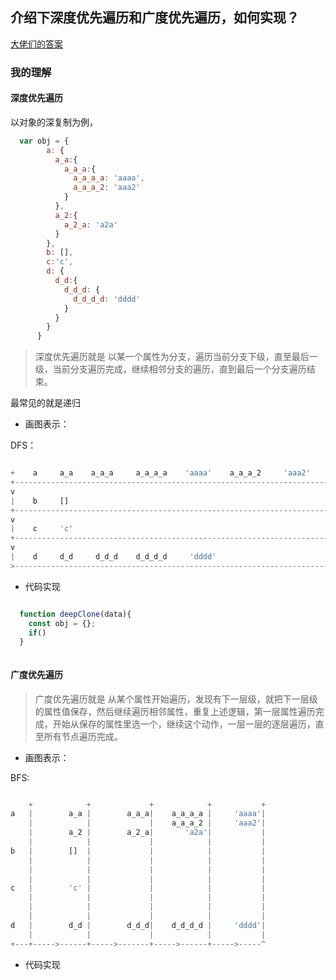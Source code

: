## 介绍下深度优先遍历和广度优先遍历，如何实现？

[大佬们的答案](https://github.com/Advanced-Frontend/Daily-Interview-Question/issues/9)

### 我的理解

#### 深度优先遍历

以对象的深复制为例，

```js
  var obj = {
        a: {
          a_a:{
            a_a_a:{
              a_a_a_a: 'aaaa',
              a_a_a_2: 'aaa2'
            }
          },
          a_2:{
            a_2_a: 'a2a'
          }
        },
        b: [],
        c:'c',
        d: {
          d_d:{
            d_d_d: {
              d_d_d_d: 'dddd'
            }
          }
        }
      }
```

>深度优先遍历就是 以某一个属性为分支，遍历当前分支下级，直至最后一级，当前分支遍历完成，继续相邻分支的遍历，直到最后一个分支遍历结束。

最常见的就是递归


- 画图表示：

DFS：

```js

+    a     a_a    a_a_a     a_a_a_a    'aaaa'    a_a_a_2     'aaa2'    a_2     a_2_a     'a2a'
+--------------------------------------------------------------------------------------------------
v
|    b     []
+-------------------------------------------------------------------------------------------------+
v
|    c     'c'
+-------------------------------------------------------------------------------------------------+
v
|    d     d_d     d_d_d    d_d_d_d     'dddd'
>-------------------------------------------------------------------------------------------------+


```

- 代码实现

```js

  function deepClone(data){
    const obj = {};
    if()
  }



```




#### 广度优先遍历


>广度优先遍历就是 从某个属性开始遍历，发现有下一层级，就把下一层级的属性值保存，然后继续遍历相邻属性，重复上述逻辑，第一层属性遍历完成，开始从保存的属性里选一个，继续这个动作，一层一层的逐层遍历，直至所有节点遍历完成。

- 画图表示：

BFS:

```js

    +            +             +            +           +
a   |        a_a |        a_a_a|    a_a_a_a |     'aaaa'|
    |            |             |    a_a_a_2 |     'aaa2'|
    |        a_2 |        a_2_a|       'a2a'|           |
    |            |             |            |           |
b   |        []  |             |            |           |
    |            |             |            |           |
    |            |             |            |           |
    |            |             |            |           |
c   |        'c' |             |            |           |
    |            |             |            |           |
    |            |             |            |           |
    |            |             |            |           |
d   |        d_d |        d_d_d|    d_d_d_d |     'dddd'|
    |            |             |            |           |
+---+----->------+----->-------+----->------+----->-----^

```


- 代码实现

```js

```